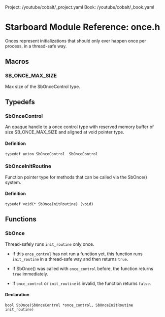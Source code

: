 Project: /youtube/cobalt/_project.yaml
Book: /youtube/cobalt/_book.yaml

# Starboard Module Reference: once.h

Onces represent initializations that should only ever happen once per process,
in a thread-safe way.

## Macros ##

### SB_ONCE_MAX_SIZE ###

Max size of the SbOnceControl type.

## Typedefs ##

### SbOnceControl ###

An opaque handle to a once control type with reserved memory buffer of size
SB_ONCE_MAX_SIZE and aligned at void pointer type.

#### Definition ####

```
typedef union SbOnceControl  SbOnceControl
```

### SbOnceInitRoutine ###

Function pointer type for methods that can be called via the SbOnce() system.

#### Definition ####

```
typedef void(* SbOnceInitRoutine) (void)
```

## Functions ##

### SbOnce ###

Thread-safely runs `init_routine` only once.

*   If this `once_control` has not run a function yet, this function runs
    `init_routine` in a thread-safe way and then returns `true`.

*   If SbOnce() was called with `once_control` before, the function returns
    `true` immediately.

*   If `once_control` or `init_routine` is invalid, the function returns
    `false`.

#### Declaration ####

```
bool SbOnce(SbOnceControl *once_control, SbOnceInitRoutine init_routine)
```
